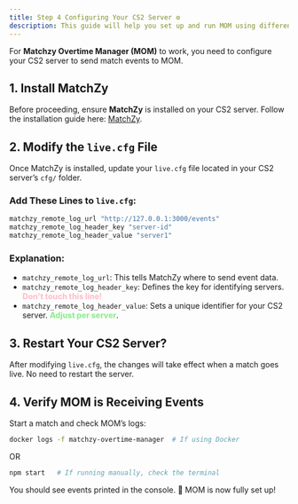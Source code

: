 ```yaml
---
title: Step 4 Configuring Your CS2 Server ⚙️
description: This guide will help you set up and run MOM using different methods, including **npm** and **Docker**.
---
```


For **Matchzy Overtime Manager (MOM)** to work, you need to configure your CS2 server to send match events to MOM.

## 1. Install MatchZy

Before proceeding, ensure **MatchZy** is installed on your CS2 server. Follow the installation guide here: [MatchZy](https://shobhit-pathak.github.io/MatchZy/).

## 2. Modify the `live.cfg` File

Once MatchZy is installed, update your `live.cfg` file located in your CS2 server’s `cfg/` folder.

### Add These Lines to `live.cfg`:

```bash
matchzy_remote_log_url "http://127.0.0.1:3000/events"
matchzy_remote_log_header_key "server-id"
matchzy_remote_log_header_value "server1"
```

### Explanation:

- `matchzy_remote_log_url`: This tells MatchZy where to send event data.
- `matchzy_remote_log_header_key`: Defines the key for identifying servers. <span style="color: pink;font-weight: 800">Don't touch this line!</span>
- `matchzy_remote_log_header_value`: Sets a unique identifier for your CS2 server. <span style="color: lightgreen;font-weight: 800">Adjust per server</span>.

## 3. Restart Your CS2 Server?

After modifying `live.cfg`, the changes will take effect when a match goes live. No need to restart the server.

## 4. Verify MOM is Receiving Events

Start a match and check MOM’s logs:

```sh
docker logs -f matchzy-overtime-manager  # If using Docker
```

OR

```sh
npm start   # If running manually, check the terminal
```

You should see events printed in the console. 🎉 MOM is now fully set up!
